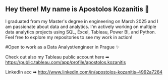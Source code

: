 ## Hey there!  My name is Apostolos Kozanitis 👋

I graduated from my Master's degree in engineering on March 2025 and I am passionate about data and analytics. 
I'm actively working on multiple data analytics projects using SQL, Excel, Tableau, Power BI, and Python. Feel free to explore my repositories to see my work in action!

#Open to work as a Data Analyst/engineer in Prague ✨

Check out also my Tableau public account here ➡︎ https://public.tableau.com/app/profile/apostolos.kozanitis

LinkedIn acc ➡︎ http://www.linkedin.com/in/apostolos-kozanitis-4992a7264

<!---
apkozanitis/apkozanitis is a ✨ special ✨ repository because its `README.md` (this file) appears on your GitHub profile.
You can click the Preview link to take a look at your changes.
--->

